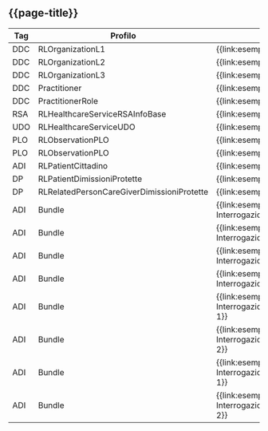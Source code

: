 ## {{page-title}}

| Tag | Profilo | Link Simplifier |
|---|---|---|
| DDC | RLOrganizationL1 | {{link:esempio-RLOrganizationL1}} |
| DDC | RLOrganizationL2 | {{link:esempio-RLOrganizationL2}} |
| DDC | RLOrganizationL3 | {{link:esempio-RLOrganizationL3}} |
| DDC | Practitioner | {{link:esempio-Practitioner}} |
| DDC | PractitionerRole | {{link:esempio-PractitionerRole}} |
| RSA | RLHealthcareServiceRSAInfoBase | {{link:esempio-RSAInfoBase}} |
| UDO | RLHealthcareServiceUDO | {{link:esempio-UDO}} |
| PLO | RLObservationPLO | {{link:esempio-PLO}} |
| PLO | RLObservationPLO | {{link:esempio-PLO-RepartiOspedale}} |
| ADI | RLPatientCittadino | {{link:esempio-Patient-Cittadino}} |
| DP | RLPatientDimissioniProtette | {{link:esempio-Patient-DimissioniProtette}} |
| DP | RLRelatedPersonCareGiverDimissioniProtette | {{link:esempio-Patient-DimissioniProtette}} |
| ADI | Bundle | {{link:esempio-Bundle-InterrogazioneCarePlan-1}} |
| ADI | Bundle | {{link:esempio-Bundle-InterrogazioneCarePlan-2}} |
| ADI | Bundle | {{link:esempio-Bundle-InterrogazioneProcedure-1}} |
| ADI | Bundle | {{link:esempio-Bundle-InterrogazioneQuestionnaireResponse-1}} |
| ADI | Bundle | {{link:esempio-Bundle-InterrogazioneServiceRequestRivalutazione-1}} |
| ADI | Bundle | {{link:esempio-Bundle-InterrogazioneServiceRequestRivalutazione-2}} |
| ADI | Bundle | {{link:esempio-Bundle-InterrogazioneServiceRequestSospensione-1}} |
| ADI | Bundle | {{link:esempio-Bundle-InterrogazioneServiceRequestSospensione-2}} |



